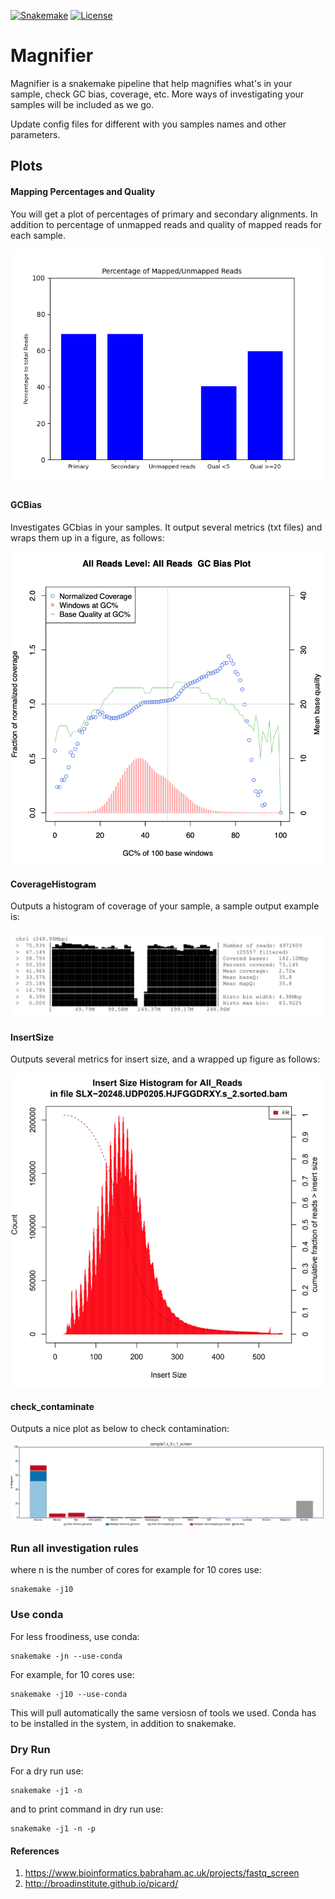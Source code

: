 
[![Snakemake](https://img.shields.io/badge/snakemake-≥6.0.2-brightgreen.svg)](https://snakemake.github.io)
[![License](https://img.shields.io/badge/License-BSD_3--Clause-blue.svg)](https://opensource.org/licenses/BSD-3-Clause)


Magnifier 
============================================================

Magnifier is a snakemake  pipeline that help magnifies what's in your sample, check GC bias, coverage, etc. More ways of investigating your samples will be included as we go.
 
Update config files for different with you samples names and other parameters. 

## Plots
 
#### Mapping Percentages and Quality 

You will get a plot of percentages of primary and secondary alignments. In addition to percentage of unmapped reads and quality of mapped reads for each sample. 

   ![sample1_alignments.png](outputs/sample1_alignments.png)

#### GCBias  

   Investigates GCbias in your samples. It output several metrics (txt files) and wraps them up in a figure, as follows: 
    
   ![GCBias.png](outputs/GCbias.png)

#### CoverageHistogram  

   Outputs a histogram of coverage of your sample, a sample output example is:
  
   ![coveragehist.png](outputs/coveragehist.png) 

#### InsertSize

   Outputs several metrics for insert size, and a wrapped up figure as follows: 

   ![insertsize.png](outputs/insertsize.png)


#### check_contaminate 

   Outputs a nice plot as below to check contamination: 
  
   ![sample1_screen.png](outputs/sample1_screen.png)

### Run all investigation rules 


where n is the number of cores for example for 10 cores use:


    snakemake -j10 

### Use conda 

For less froodiness, use conda:


    snakemake -jn --use-conda 


For example, for 10 cores use: 

    snakemake -j10 --use-conda 

This will pull automatically the same versiosn of tools we used. Conda has to be installed in the system, in addition to snakemake. 


### Dry Run


For a dry run use: 
  
  
    snakemake -j1 -n 


and to print command in dry run use: 

  
    snakemake -j1 -n -p 


#### References 

1. https://www.bioinformatics.babraham.ac.uk/projects/fastq_screen
2. http://broadinstitute.github.io/picard/  
